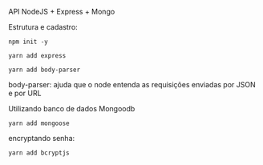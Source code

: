 API NodeJS + Express + Mongo

Estrutura e cadastro:

```
npm init -y

yarn add express

yarn add body-parser
```

body-parser: ajuda que o node entenda as requisições enviadas por JSON e por URL

Utilizando banco de dados Mongoodb
```
yarn add mongoose
```

encryptando senha:
```
yarn add bcryptjs
```